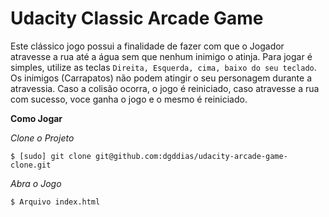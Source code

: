 Udacity Classic Arcade Game
===============================
Este clássico jogo possui a finalidade de fazer com que o Jogador atravesse a rua até a água sem que nenhum
inimigo o atinja. Para jogar é simples, utilize as teclas `Direita, Esquerda, cima, baixo do seu teclado`.
Os inimigos (Carrapatos) não podem atingir o seu personagem durante a atravessia. Caso a colisão ocorra, o jogo é reiniciado,
caso atravesse a rua com sucesso, voce ganha o jogo e o mesmo é reiniciado.


**Como Jogar**

_Clone o Projeto_
    
    $ [sudo] git clone git@github.com:dgddias/udacity-arcade-game-clone.git
    
_Abra o Jogo_

    $ Arquivo index.html
